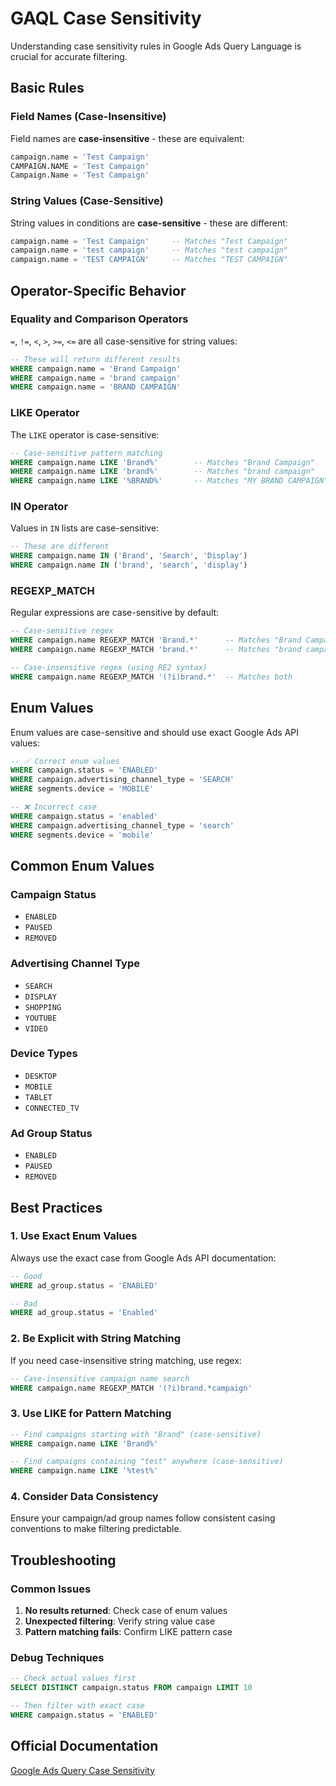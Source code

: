 # GAQL Case Sensitivity

Understanding case sensitivity rules in Google Ads Query Language is crucial for accurate filtering.

## Basic Rules

### Field Names (Case-Insensitive)
Field names are **case-insensitive** - these are equivalent:
```sql
campaign.name = 'Test Campaign'
CAMPAIGN.NAME = 'Test Campaign'  
Campaign.Name = 'Test Campaign'
```

### String Values (Case-Sensitive)
String values in conditions are **case-sensitive** - these are different:
```sql
campaign.name = 'Test Campaign'     -- Matches "Test Campaign" 
campaign.name = 'test campaign'     -- Matches "test campaign"
campaign.name = 'TEST CAMPAIGN'     -- Matches "TEST CAMPAIGN"
```

## Operator-Specific Behavior

### Equality and Comparison Operators
`=`, `!=`, `<`, `>`, `>=`, `<=` are all case-sensitive for string values:

```sql
-- These will return different results
WHERE campaign.name = 'Brand Campaign'
WHERE campaign.name = 'brand campaign'  
WHERE campaign.name = 'BRAND CAMPAIGN'
```

### LIKE Operator
The `LIKE` operator is case-sensitive:
```sql
-- Case-sensitive pattern matching
WHERE campaign.name LIKE 'Brand%'        -- Matches "Brand Campaign"
WHERE campaign.name LIKE 'brand%'        -- Matches "brand campaign"  
WHERE campaign.name LIKE '%BRAND%'       -- Matches "MY BRAND CAMPAIGN"
```

### IN Operator
Values in `IN` lists are case-sensitive:
```sql
-- These are different
WHERE campaign.name IN ('Brand', 'Search', 'Display')
WHERE campaign.name IN ('brand', 'search', 'display')
```

### REGEXP_MATCH
Regular expressions are case-sensitive by default:
```sql
-- Case-sensitive regex
WHERE campaign.name REGEXP_MATCH 'Brand.*'      -- Matches "Brand Campaign"
WHERE campaign.name REGEXP_MATCH 'brand.*'      -- Matches "brand campaign"

-- Case-insensitive regex (using RE2 syntax)
WHERE campaign.name REGEXP_MATCH '(?i)brand.*'  -- Matches both
```

## Enum Values

Enum values are case-sensitive and should use exact Google Ads API values:

```sql
-- ✅ Correct enum values
WHERE campaign.status = 'ENABLED'
WHERE campaign.advertising_channel_type = 'SEARCH'
WHERE segments.device = 'MOBILE'

-- ❌ Incorrect case
WHERE campaign.status = 'enabled'
WHERE campaign.advertising_channel_type = 'search'  
WHERE segments.device = 'mobile'
```

## Common Enum Values

### Campaign Status
- `ENABLED`
- `PAUSED` 
- `REMOVED`

### Advertising Channel Type
- `SEARCH`
- `DISPLAY`
- `SHOPPING`
- `YOUTUBE`
- `VIDEO`

### Device Types
- `DESKTOP`
- `MOBILE`
- `TABLET`
- `CONNECTED_TV`

### Ad Group Status  
- `ENABLED`
- `PAUSED`
- `REMOVED`

## Best Practices

### 1. Use Exact Enum Values
Always use the exact case from Google Ads API documentation:
```sql
-- Good
WHERE ad_group.status = 'ENABLED'

-- Bad  
WHERE ad_group.status = 'Enabled'
```

### 2. Be Explicit with String Matching
If you need case-insensitive string matching, use regex:
```sql
-- Case-insensitive campaign name search
WHERE campaign.name REGEXP_MATCH '(?i)brand.*campaign'
```

### 3. Use LIKE for Pattern Matching
```sql
-- Find campaigns starting with "Brand" (case-sensitive)
WHERE campaign.name LIKE 'Brand%'

-- Find campaigns containing "test" anywhere (case-sensitive)  
WHERE campaign.name LIKE '%test%'
```

### 4. Consider Data Consistency
Ensure your campaign/ad group names follow consistent casing conventions to make filtering predictable.

## Troubleshooting

### Common Issues
1. **No results returned**: Check case of enum values
2. **Unexpected filtering**: Verify string value case
3. **Pattern matching fails**: Confirm LIKE pattern case

### Debug Techniques
```sql
-- Check actual values first
SELECT DISTINCT campaign.status FROM campaign LIMIT 10

-- Then filter with exact case
WHERE campaign.status = 'ENABLED'
```

## Official Documentation

[Google Ads Query Case Sensitivity](https://developers.google.com/google-ads/api/docs/query/case-sensitivity)